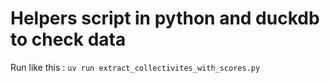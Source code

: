 # Helpers script in python and duckdb to check data

Run like this : `uv run extract_collectivites_with_scores.py`
